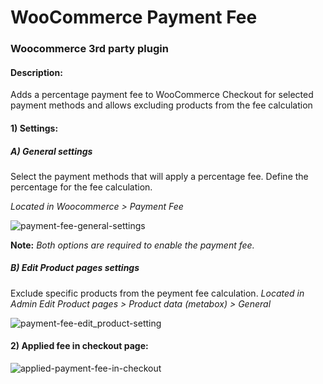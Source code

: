 # WooCommerce Payment Fee
### Woocommerce 3rd party plugin
#### Description:
Adds a percentage payment fee to WooCommerce Checkout for selected payment methods and allows excluding products from the fee calculation

#### 1) Settings:
##### A) General settings

Select the payment methods that will apply a percentage fee.
Define the percentage for the fee calculation.

*Located in Woocommerce > Payment Fee*

![payment-fee-general-settings](https://github.com/lomars/woocommerce_payment_fee/assets/6169873/90734a50-d6bc-491e-a198-0f2e06e08175)

**Note:** *Both options are required to enable the payment fee.*

##### B) Edit Product pages settings

Exclude specific products from the peyment fee calculation.
*Located in Admin Edit Product pages > Product data (metabox) > General*

![payment-fee-edit_product-setting](https://github.com/lomars/woocommerce_payment_fee/assets/6169873/493a8f45-c3f3-4694-837d-feeb8ced306a)

#### 2) Applied fee in checkout page:

![applied-payment-fee-in-checkout](https://github.com/lomars/woocommerce_payment_fee/assets/6169873/daee89b4-d57b-4fe1-82a9-be88fa77af46)

